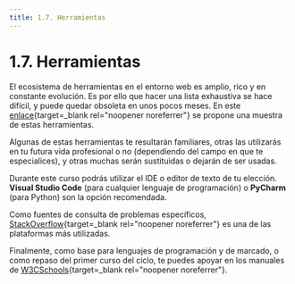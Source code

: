 ```yaml
---
title: 1.7. Herramientas
---
```

# 1.7. Herramientas

El ecosistema de herramientas en el entorno web es amplio, rico y en constante evolución. Es por ello que hacer una lista exhaustiva se hace difícil, y puede quedar obsoleta en unos pocos meses. En este [enlace](https://kinsta.com/es/blog/herramientas-desarrollo-web/){target=_blank rel="noopener noreferrer"} se propone una muestra de estas herramientas.

Algunas de estas herramientas te resultarán familiares, otras las utilizarás en tu futura vida profesional o no (dependiendo del campo en que te especialices), y otras muchas serán sustituidas o dejarán de ser usadas.

Durante este curso podrás utilizar el IDE o editor de texto de tu elección. **Visual Studio Code** (para cualquier lenguaje de programación) o **PyCharm** (para Python) son la opción recomendada.

Como fuentes de consulta de problemas específicos, [StackOverflow](https://stackoverflow.com/){target=_blank rel="noopener noreferrer"} es una de las plataformas más utilizadas.

Finalmente, como base para lenguajes de programación y de marcado, o como repaso del primer curso del ciclo, te puedes apoyar en los manuales de [W3CSchools](https://www.w3schools.com/){target=_blank rel="noopener noreferrer"}.
